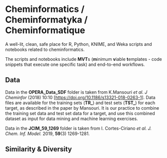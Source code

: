 Cheminformatics / Cheminformatyka / Cheminformatique
================

A well-lit, clean, safe place for R, Python, KNIME, and Weka scripts and
notebooks related to cheminformatics.

The scripts and notebooks include **MVT**s (**m**inimum **v**iable
**t**emplates - code snippets that execute one specific task) and
end-to-end workflows.

## Data

Data in the **OPERA\_Data\_SDF** folder is taken from K.Mansouri *et
al. J Cheminfor* (2018) 10:10
\[<https://doi.org/10.1186/s13321-018-0263-1>\]. Data files are
available for the training sets (**TR\_**) and test sets (**TST\_**) for
each target, as described in the paper by Mansouri. It is our practice
to combine the training set data and test set data for a target, and use
this combined dataset as input for data mining and machine learning
exercises.

Data in the **JCIM\_59\_1269** folder is taken from I. Cortes-Ciriano
*et al. J. Chem. Inf. Model.* 2019, **59**(3) 1269-1281.

## Similarity & Diversity
